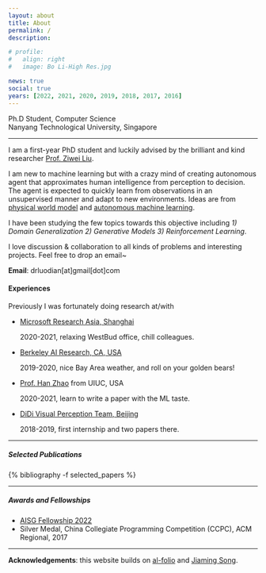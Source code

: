 ```yaml
---
layout: about
title: About
permalink: /
description:

# profile:
#   align: right
#   image: Bo Li-High Res.jpg

news: true
social: true
years: [2022, 2021, 2020, 2019, 2018, 2017, 2016]
---
```


Ph.D Student, Computer Science <br/>
Nanyang Technological University, Singapore <br/>
<!-- <a href="assets/pdf/jiaming_cv.pdf" target="_blank"><b>Curriculum Vitae</b></a> -->

---- 

I am a first-year PhD student and luckily advised by the brilliant and kind researcher [Prof. Ziwei Liu](https://liuziwei7.github.io/).

I am new to machine learning but with a crazy mind of creating autonomous agent that approximates human intelligence from perception to decision. The agent is expected to quickly learn from observations in an unsupervised manner and adapt to new environments. Ideas are from [physical world model](https://worldmodels.github.io/) and [autonomous machine learning](https://openreview.net/pdf?id=BZ5a1r-kVsf).

I have been studying the few topics towards this objective including *1) Domain Generalization 2) Generative Models 3) Reinforcement Learning*. 

I love discussion & collaboration to all kinds of problems and interesting projects. Feel free to drop an email~

**Email**: drluodian[at]gmail[dot]com

#### Experiences
Previously I was fortunately doing research at/with

- [Microsoft Research Asia, Shanghai](https://www.microsoft.com/en-us/research/group/shanghai-ai-ml-group/)

  2020-2021, relaxing WestBud office, chill colleagues.

- [Berkeley AI Research, CA, USA](https://bair.berkeley.edu/)

  2019-2020, nice Bay Area weather, and roll on your golden bears!

- [Prof. Han Zhao](https://hanzhaoml.github.io/) from UIUC, USA

  2020-2021, learn to write a paper with the ML taste.

- [DiDi Visual Perception Team, Beijing](https://www.didiglobal.com/science/ailabs)

  2018-2019, first internship and two papers there.


----

##### Selected Publications

<div class="publications">

{% bibliography -f selected_papers %}

</div>

<!-- ----
##### Professional Services

**Conference reviewer / Program committee**: NeurIPS (2022), BMVC (2023), AAAI (2023)

**Workshop organization**:
- [NeurIPS 2019 Workshop on Information Theory and Machine Learning](https://sites.google.com/view/itml19/home) (chair)
- [DALI 2018 Workshop on Generative Models and Reinforcement Learning](http://dalimeeting.org/dali2018//program) (chair) -->

----

##### Awards and Fellowships

- [AISG Fellowship 2022](https://aisingapore.org/research/aisg-phd-fellowship-programme/)
- Silver Medal, China Collegiate Programming Competition (CCPC), ACM Regional, 2017

----

**Acknowledgements**: this website builds on [al-folio](https://github.com/alshedivat/al-folio) and [Jiaming Song](https://github.com/jiamings/tsong.me).